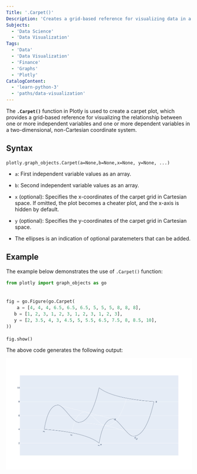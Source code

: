 ```yaml
---
Title: '.Carpet()'
Description: 'Creates a grid-based reference for visualizing data in a non-Cartesian coordinate system.'
Subjects:
  - 'Data Science'
  - 'Data Visualization'
Tags:
  - 'Data'
  - 'Data Visualization'
  - 'Finance'
  - 'Graphs'
  - 'Plotly'
CatalogContent:
  - 'learn-python-3'
  - 'paths/data-visualization'
---
```


The **`.Carpet()`** function in Plotly is used to create a carpet plot, which provides a grid-based reference for visualizing the relationship between one or more independent variables and one or more dependent variables in a two-dimensional, non-Cartesian coordinate system.

## Syntax

```pseudo
plotly.graph_objects.Carpet(a=None,b=None,x=None, y=None, ...)

```

- `a`: First independent variable values as an array.
- `b`: Second independent variable values as an array.
- `x` (optional): Specifies the x-coordinates of the carpet grid in Cartesian space. If omitted, the plot becomes a cheater plot, and the x-axis is hidden by default.
- `y` (optional): Specifies the y-coordinates of the carpet grid in Cartesian space.

- The ellipses is an indication of optional paratemeters that can be added.

## Example

The example below demonstrates the use of `.Carpet()` function:

```py
from plotly import graph_objects as go


fig = go.Figure(go.Carpet(
    a = [4, 4, 4, 6.5, 6.5, 6.5, 5, 5, 5, 8, 8, 8],
   b = [1, 2, 3, 1, 2, 3, 1, 2, 3, 1, 2, 3],
   y = [2, 3.5, 4, 3, 4.5, 5, 5.5, 6.5, 7.5, 8, 8.5, 10],
))

fig.show()
```

The above code generates the following output:

![The output of the .Carpet() plot](../../../../../../media/carpet_plot.png)

